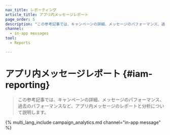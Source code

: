 ```yaml
---
nav_title: レポーティング
article_title: アプリ内メッセージレポート
page_order: 5
description: "この参考記事では、キャンペーンの詳細、メッセージのパフォーマンス、過去のパフォーマンスなど、アプリ内メッセージのレポートと分析について説明します。"
channel:
  - in-app messages
tool:
  - Reports

---
```


# アプリ内メッセージレポート {#iam-reporting}

> この参考記事では、キャンペーンの詳細、メッセージのパフォーマンス、過去のパフォーマンスなど、アプリ内メッセージのレポートと分析について説明します。

{% multi_lang_include campaign_analytics.md channel="in-app message" %}

